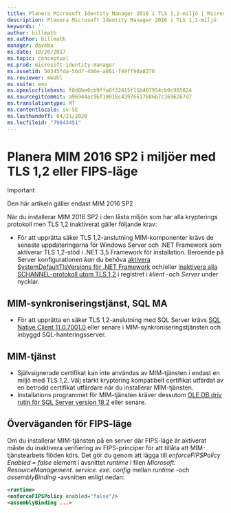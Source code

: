 ```yaml
---
title: Planera Microsoft Identity Manager 2016 i TLS 1,2-miljö | Microsoft Docs
description: Planera Microsoft Identity Manager 2016 i TLS 1,2-miljö
keywords: ''
author: billmath
ms.author: billmath
manager: daveba
ms.date: 10/26/2017
ms.topic: conceptual
ms.prod: microsoft-identity-manager
ms.assetid: 50345fda-56d7-4b6e-a861-f49ff90a8376
ms.reviewer: mwahl
ms.suite: ems
ms.openlocfilehash: f8d0be0cb9ffa0f32415f11b407954cb0c985024
ms.sourcegitcommit: a96944ac96f19018c43976617686b7c3696267d7
ms.translationtype: MT
ms.contentlocale: sv-SE
ms.lasthandoff: 04/21/2020
ms.locfileid: "79043451"
---
```

# <a name="planning-mim-2016-sp2-in-tls-12-or-fips-mode-environments"></a>Planera MIM 2016 SP2 i miljöer med TLS 1,2 eller FIPS-läge


> [!IMPORTANT]
> Den här artikeln gäller endast MIM 2016 SP2

När du installerar MIM 2016 SP2 i den låsta miljön som har alla krypterings protokoll men TLS 1,2 inaktiverat gäller följande krav:
- För att upprätta säker TLS 1,2-anslutning MIM-komponenter krävs de senaste uppdateringarna för Windows Server och .NET Framework som aktiverar TLS 1,2-stöd i .NET 3,5 Framework för installation. Beroende på Server konfigurationen *kan* du behöva [aktivera SystemDefaultTlsVersions för .NET Framework](https://support.microsoft.com/help/3154520/support-for-tls-system-default-versions-included-in-the-net-framework) och/eller [inaktivera alla SCHANNEL-protokoll utom TLS 1,2](https://docs.microsoft.com/windows-server/security/tls/tls-registry-settings) i registret i *klient* -och *Server* under nycklar.

## <a name="mim-synchronization-service-sql-ma"></a>MIM-synkroniseringstjänst, SQL MA

- För att upprätta en säker TLS 1,2-anslutning med SQL Server krävs [SQL Native Client 11.0.7001.0](https://www.microsoft.com/download/details.aspx?id=50402) eller senare i MIM-synkroniseringstjänsten och inbyggd SQL-hanteringsserver.

## <a name="mim-service"></a>MIM-tjänst
- Självsignerade certifikat kan inte användas av MIM-tjänsten i endast en miljö med TLS 1,2. Välj starkt kryptering kompatibelt certifikat utfärdat av en betrodd certifikat utfärdare när du installerar MIM-tjänsten.
- Installations programmet för MIM-tjänsten kräver dessutom [OLE DB driv rutin för SQL Server version 18,2](https://www.microsoft.com/download/details.aspx?id=56730) eller senare.

## <a name="fips-mode-considerations"></a>Överväganden för FIPS-läge

Om du installerar MIM-tjänsten på en server där FIPS-läge är aktiverat måste du inaktivera verifiering av FIPS-principer för att tillåta att MIM-tjänstearbets flöden körs. Det gör du genom att lägga till *enforceFIPSPolicy Enabled = false* element i avsnittet *runtime* i filen *Microsoft. ResourceManagement. service. exe. config* mellan *runtime* -och *assemblyBinding* -avsnitten enligt nedan:

```XML
<runtime>
<enforceFIPSPolicy enabled="false"/>
<assemblyBinding ...>
```    
